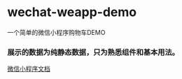 # wechat-weapp-demo
一个简单的微信小程序购物车DEMO

### 展示的数据为纯静态数据，只为熟悉组件和基本用法。

[微信小程序文档](https://mp.weixin.qq.com/wiki?t=resource/res_main&id=mp1474632113_xQVCl&token=&lang=zh_CN)
